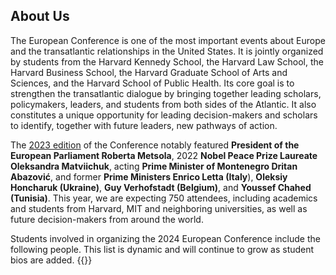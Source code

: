 ## About Us

The European Conference is one of the most important events about Europe and the transatlantic relationships in the United States. It is jointly organized by students from the Harvard Kennedy School, the Harvard Law School, the Harvard Business School, the Harvard Graduate School of Arts and Sciences, and the Harvard School of Public Health. Its core goal is to strengthen the transatlantic dialogue by bringing together leading scholars, policymakers, leaders, and students from both sides of the Atlantic. It also constitutes a unique opportunity for leading decision-makers and scholars to identify, together with future leaders, new pathways of action.

The [2023 edition](https://y23.euroconf.eu) of the Conference notably featured **President of the European Parliament Roberta Metsola**, 2022 **Nobel Peace Prize Laureate Oleksandra Matviichuk**, acting **Prime Minister of Montenegro Dritan Abazović**, and former **Prime Ministers Enrico Letta (Italy**), **Oleksiy Honcharuk (Ukraine)**, **Guy Verhofstadt (Belgium)**, and **Youssef Chahed (Tunisia)**. This year, we are expecting 750 attendees, including academics and students from Harvard, MIT and neighboring universities, as well as future decision-makers from around the world.

Students involved in organizing the 2024 European Conference include the following people. This list is dynamic and will continue to grow as student bios are added.
{{<organizers>}}

